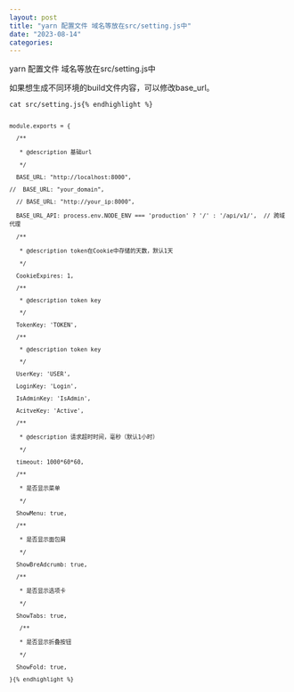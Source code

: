 ```yaml
---
layout: post
title: "yarn 配置文件 域名等放在src/setting.js中"
date: "2023-08-14"
categories: 
---
```

<p>yarn 配置文件 域名等放在src/setting.js中</p>

<p>如果想生成不同环境的build文件内容，可以修改base_url。</p>

<pre>
<code>cat src/setting.js{% endhighlight %}

<pre>
<code>module.exports = {

&nbsp; /**

&nbsp;&nbsp; * @description 基础url

&nbsp;&nbsp; */

&nbsp; BASE_URL: &quot;http://localhost:8000&quot;,

//&nbsp; BASE_URL: &quot;your_domain&quot;,

&nbsp; // BASE_URL: &quot;http://your_ip:8000&quot;,

&nbsp; BASE_URL_API: process.env.NODE_ENV === &#39;production&#39; ? &#39;/&#39; : &#39;/api/v1/&#39;,&nbsp; // 跨域代理

&nbsp; /**

&nbsp;&nbsp; * @description token在Cookie中存储的天数，默认1天

&nbsp;&nbsp; */

&nbsp; CookieExpires: 1,

&nbsp; /**

&nbsp;&nbsp; * @description token key

&nbsp;&nbsp; */

&nbsp; TokenKey: &#39;TOKEN&#39;,

&nbsp; /**

&nbsp;&nbsp; * @description token key

&nbsp;&nbsp; */

&nbsp; UserKey: &#39;USER&#39;,

&nbsp; LoginKey: &#39;Login&#39;,

&nbsp; IsAdminKey: &#39;IsAdmin&#39;,

&nbsp; AcitveKey: &#39;Active&#39;,

&nbsp; /**

&nbsp;&nbsp; * @description 请求超时时间，毫秒（默认1小时）

&nbsp;&nbsp; */

&nbsp; timeout: 1000*60*60,

&nbsp; /**

&nbsp;&nbsp; * 是否显示菜单

&nbsp;&nbsp; */

&nbsp; ShowMenu: true,

&nbsp; /**

&nbsp;&nbsp; * 是否显示面包屑

&nbsp;&nbsp; */

&nbsp; ShowBreAdcrumb: true,

&nbsp; /**

&nbsp;&nbsp; * 是否显示选项卡

&nbsp;&nbsp; */

&nbsp; ShowTabs: true,

&nbsp;&nbsp; /**

&nbsp;&nbsp; * 是否显示折叠按钮

&nbsp;&nbsp; */

&nbsp; ShowFold: true,

}{% endhighlight %}

<p>&nbsp;</p>


